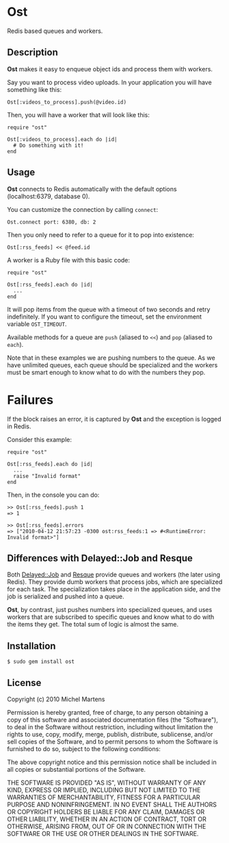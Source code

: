 Ost
===

Redis based queues and workers.

Description
-----------

**Ost** makes it easy to enqueue object ids and process them with workers.

Say you want to process video uploads. In your application you will have something like this:

    Ost[:videos_to_process].push(@video.id)

Then, you will have a worker that will look like this:

    require "ost"

    Ost[:videos_to_process].each do |id|
      # Do something with it!
    end

Usage
-----

**Ost** connects to Redis automatically with the default options (localhost:6379, database 0).

You can customize the connection by calling `connect`:

    Ost.connect port: 6380, db: 2

Then you only need to refer to a queue for it to pop into existence:

    Ost[:rss_feeds] << @feed.id

A worker is a Ruby file with this basic code:

    require "ost"

    Ost[:rss_feeds].each do |id|
      ...
    end

It will pop items from the queue with a timeout of two seconds and retry indefinitely. If you want to configure the timeout, set the environment variable `OST_TIMEOUT`.

Available methods for a queue are `push` (aliased to `<<`) and `pop` (aliased to `each`).

Note that in these examples we are pushing numbers to the queue. As we have unlimited queues, each queue should be specialized and the workers must be smart enough to know what to do with the numbers they pop.

Failures
========

If the block raises an error, it is captured by **Ost** and the exception is logged in Redis.

Consider this example:

    require "ost"

    Ost[:rss_feeds].each do |id|
      ...
      raise "Invalid format"
    end

Then, in the console you can do:

    >> Ost[:rss_feeds].push 1
    => 1

    >> Ost[:rss_feeds].errors
    => ["2010-04-12 21:57:23 -0300 ost:rss_feeds:1 => #<RuntimeError: Invalid format>"]

Differences with Delayed::Job and Resque
--------------------------------------

Both [Delayed::Job](http://github.com/tobi/delayed_job) and [Resque](http://github.com/defunkt/resque)
provide queues and workers (the later using Redis). They provide dumb workers that process jobs, which are specialized for each task. The specialization takes place in the application side, and the job is serialized and pushed into a queue.

**Ost**, by contrast, just pushes numbers into specialized queues, and uses workers that are subscribed to specific queues and know what to do with the items they get. The total sum of logic is almost the same.

Installation
------------

    $ sudo gem install ost

License
-------

Copyright (c) 2010 Michel Martens

Permission is hereby granted, free of charge, to any person
obtaining a copy of this software and associated documentation
files (the "Software"), to deal in the Software without
restriction, including without limitation the rights to use,
copy, modify, merge, publish, distribute, sublicense, and/or sell
copies of the Software, and to permit persons to whom the
Software is furnished to do so, subject to the following
conditions:

The above copyright notice and this permission notice shall be
included in all copies or substantial portions of the Software.

THE SOFTWARE IS PROVIDED "AS IS", WITHOUT WARRANTY OF ANY KIND,
EXPRESS OR IMPLIED, INCLUDING BUT NOT LIMITED TO THE WARRANTIES
OF MERCHANTABILITY, FITNESS FOR A PARTICULAR PURPOSE AND
NONINFRINGEMENT. IN NO EVENT SHALL THE AUTHORS OR COPYRIGHT
HOLDERS BE LIABLE FOR ANY CLAIM, DAMAGES OR OTHER LIABILITY,
WHETHER IN AN ACTION OF CONTRACT, TORT OR OTHERWISE, ARISING
FROM, OUT OF OR IN CONNECTION WITH THE SOFTWARE OR THE USE OR
OTHER DEALINGS IN THE SOFTWARE.
